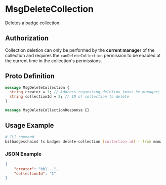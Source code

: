 # MsgDeleteCollection

Deletes a badge collection.

## Authorization

Collection deletion can only be performed by the **current manager** of the collection and requires the `canDeleteCollection` permission to be enabled at the current time in the collection's permissions.

## Proto Definition

```protobuf
message MsgDeleteCollection {
  string creator = 1; // Address requesting deletion (must be manager)
  string collectionId = 2; // ID of collection to delete
}

message MsgDeleteCollectionResponse {}
```

## Usage Example

```bash
# CLI command
bitbadgeschaind tx badges delete-collection [collection-id] --from manager-key
```

### JSON Example

```json
{
    "creator": "bb1...",
    "collectionId": "1"
}
```
